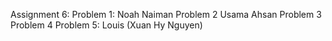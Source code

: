 Assignment 6:
Problem 1: Noah Naiman
Problem 2 Usama Ahsan
Problem 3
Problem 4
Problem 5: Louis (Xuan Hy Nguyen)
